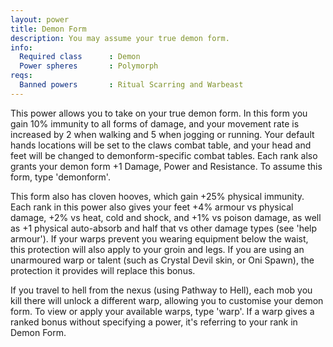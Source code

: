 ```yaml
---
layout: power
title: Demon Form
description: You may assume your true demon form.
info:
  Required class      : Demon
  Power spheres       : Polymorph
reqs:
  Banned powers       : Ritual Scarring and Warbeast
---
```


This power allows you to take on your true demon form.  In this form you gain
10% immunity to all forms of damage, and your movement rate is increased by 2
when walking and 5 when jogging or running.  Your default hands locations will
be set to the claws combat table, and your head and feet will be changed to
demonform-specific combat tables.  Each rank also grants your demon form +1
Damage, Power and Resistance.  To assume this form, type 'demonform'.

This form also has cloven hooves, which gain +25% physical immunity.  Each rank
in this power also gives your feet +4% armour vs physical damage, +2% vs heat, 
cold and shock, and +1% vs poison damage, as well as +1 physical auto-absorb 
and half that vs other damage types (see 'help armour').  If your warps prevent
you wearing equipment below the waist, this protection will also apply to your 
groin and legs.  If you are using an unarmoured warp or talent (such as Crystal
Devil skin, or Oni Spawn), the protection it provides will replace this bonus.

If you travel to hell from the nexus (using Pathway to Hell), each mob you kill
there will unlock a different warp, allowing you to customise your demon form.
To view or apply your available warps, type 'warp'.  If a warp gives a ranked 
bonus without specifying a power, it's referring to your rank in Demon Form.